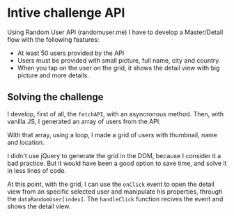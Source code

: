 # Intive challenge API

Using Random User API (randomuser.me) I have to develop a Master/Detail flow with the following features:
- At least 50 users provided by the API
- Users must be provided with small picture, full name, city and country.
- When you tap on the user on the grid, it shows the detail view with big picture and more details.

## Solving the challenge

I develop, first of all, the `fetchAPI`, with an asyncronous method. Then, with vanilla JS, I generated an array of users from the API.

With that array, using a loop, I made a grid of users with thumbnail, name and location.

I didn't use jQuery to generate the grid in the DOM, because I consider it a bad practice. But it would have been a good option to save time, and solve it in less lines of code.

At this point, with the grid, I can use the `onClick` event to open the detail view from an specific selected user and manipulate his properties, through the `dataRandomUser[index]`. The `handleClick` function recives the event and shows the detail view.

